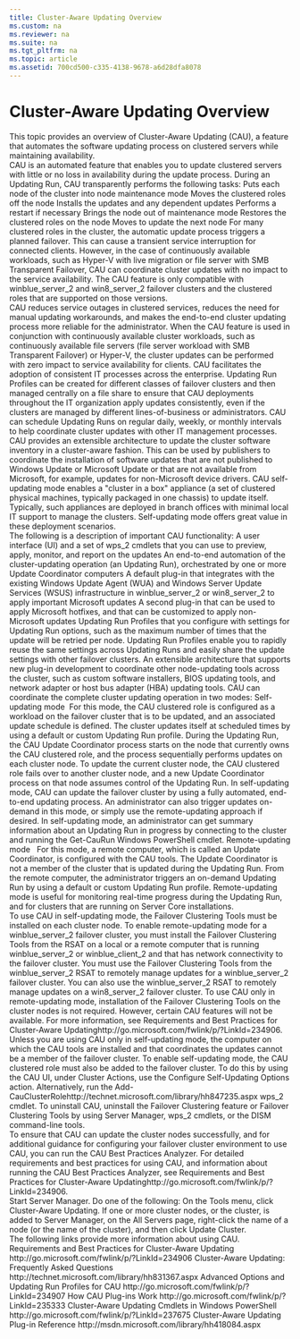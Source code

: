 ```yaml
---
title: Cluster-Aware Updating Overview
ms.custom: na
ms.reviewer: na
ms.suite: na
ms.tgt_pltfrm: na
ms.topic: article
ms.assetid: 700cd500-c335-4138-9678-a6d28dfa8078
---
```

# Cluster-Aware Updating Overview
<?xml version="1.0" encoding="utf-8"?>
<developerConceptualDocument xmlns="http://ddue.schemas.microsoft.com/authoring/2003/5" xmlns:xlink="http://www.w3.org/1999/xlink" xmlns:xsi="http://www.w3.org/2001/XMLSchema-instance" xsi:schemaLocation="http://ddue.schemas.microsoft.com/authoring/2003/5 http://dduestorage.blob.core.windows.net/ddueschema/developer.xsd">
  <introduction address="BKMK_INTRO">
    <para>This topic provides an overview of Cluster-Aware Updating (CAU), a feature that automates the software updating process on clustered servers while maintaining availability.</para>
  </introduction>
  <section address="BKMK_OVER">
    <title>Feature description</title>
    <content>
      <para>CAU is an automated feature that enables you to update clustered servers with little or no loss in availability during the update process. During an Updating Run, CAU transparently performs the following tasks:</para>
      <list class="bullet">
        <listItem>
          <para>Puts each node of the cluster into node maintenance mode</para>
        </listItem>
        <listItem>
          <para>Moves the clustered roles off the node</para>
        </listItem>
        <listItem>
          <para>Installs the updates and any dependent updates</para>
        </listItem>
        <listItem>
          <para>Performs a restart if necessary</para>
        </listItem>
        <listItem>
          <para>Brings the node out of maintenance mode</para>
        </listItem>
        <listItem>
          <para>Restores the clustered roles on the node</para>
        </listItem>
        <listItem>
          <para>Moves to update the next node</para>
        </listItem>
      </list>
      <para>For many clustered roles in the cluster, the automatic update process triggers a planned failover. This can cause a transient service interruption for connected clients. However, in the case of continuously available workloads, such as Hyper-V with live migration or file server with SMB Transparent Failover, CAU can coordinate cluster updates with no impact to the service availability.</para>
      <alert class="note">
        <para>The CAU feature is only compatible with <token>winblue_server_2</token> and <token>win8_server_2</token> failover clusters and the clustered roles that are supported on those versions.</para>
      </alert>
    </content>
  </section>
  <section address="BKMK_APP" expanded="true">
    <title>Practical applications</title>
    <content>
      <list class="bullet">
        <listItem>
          <para>CAU reduces service outages in clustered services, reduces the need for manual updating workarounds, and makes the end-to-end cluster updating process more reliable for the administrator. When the CAU feature is used in conjunction with continuously available cluster workloads, such as continuously available file servers (file server workload with SMB Transparent Failover) or Hyper-V, the cluster updates can be performed with zero impact to service availability for clients.</para>
        </listItem>
        <listItem>
          <para>CAU facilitates the adoption of consistent IT processes across the enterprise. Updating Run Profiles can be created for different classes of failover clusters and then managed centrally on a file share to ensure that CAU deployments throughout the IT organization apply updates consistently, even if the clusters are managed by different lines-of-business or administrators.</para>
        </listItem>
        <listItem>
          <para>CAU can schedule Updating Runs on regular daily, weekly, or monthly intervals to help coordinate cluster updates with other IT management processes. </para>
        </listItem>
        <listItem>
          <para>CAU provides an extensible architecture to update the cluster software inventory in a cluster-aware fashion. This can be used by publishers to coordinate the installation of software updates that are not published to Windows Update or Microsoft Update or that are not available from Microsoft, for example, updates for non-Microsoft device drivers.</para>
        </listItem>
        <listItem>
          <para>CAU self-updating mode enables a "cluster in a box" appliance (a set of clustered physical machines, typically packaged in one chassis) to update itself. Typically, such appliances are deployed in branch offices with minimal local IT support to manage the clusters. Self-updating mode offers great value in these deployment scenarios.</para>
        </listItem>
      </list>
    </content>
  </section>
  <section expanded="true">
    <title>Important functionality</title>
    <content>
      <para>The following is a description of important CAU functionality:</para>
      <list class="bullet">
        <listItem>
          <para>A user interface (UI) and a set of <token>wps_2</token> cmdlets that you can use to preview, apply, monitor, and report on the updates</para>
        </listItem>
        <listItem>
          <para>An end-to-end automation of the cluster-updating operation (an Updating Run), orchestrated by one or more Update Coordinator computers</para>
        </listItem>
        <listItem>
          <para>A default plug-in that integrates with the existing Windows Update Agent (WUA) and Windows Server Update Services (WSUS) infrastructure in <token>winblue_server_2</token> or <token>win8_server_2</token> to apply important Microsoft updates</para>
        </listItem>
        <listItem>
          <para>A second plug-in that can be used to apply Microsoft hotfixes, and that can be customized to apply non-Microsoft updates</para>
        </listItem>
        <listItem>
          <para>Updating Run Profiles that you configure with settings for Updating Run options, such as the maximum number of times that the update will be retried per node. Updating Run Profiles enable you to rapidly reuse the same settings across Updating Runs and easily share the update settings with other failover clusters.</para>
        </listItem>
        <listItem>
          <para>An extensible architecture that supports new plug-in development to coordinate other node-updating tools across the cluster, such as custom software installers, BIOS updating tools, and network adapter or host bus adapter (HBA) updating tools.</para>
        </listItem>
      </list>
      <para>CAU can coordinate the complete cluster updating operation in two modes:</para>
      <list class="bullet">
        <listItem>
          <para>
            <embeddedLabel>Self-updating mode</embeddedLabel>  For this mode, the CAU clustered role is configured as a workload on the failover cluster that is to be updated, and an associated update schedule is defined. The cluster updates itself at scheduled times by using a default or custom Updating Run profile. During the Updating Run, the CAU Update Coordinator process starts on the node that currently owns the CAU clustered role, and the process sequentially performs updates on each cluster node. To update the current cluster node, the CAU clustered role fails over to another cluster node, and a new Update Coordinator process on that node assumes control of the Updating Run. In self-updating mode, CAU can update the failover cluster by using a fully automated, end-to-end updating process. An administrator can also trigger updates on-demand in this mode, or simply use the remote-updating approach if desired. In self-updating mode, an administrator can get summary information about an Updating Run in progress by connecting to the cluster and running the <system>Get-CauRun</system> Windows PowerShell cmdlet.</para>
        </listItem>
        <listItem>
          <para>
            <embeddedLabel>Remote-updating mode</embeddedLabel>   For this mode, a remote computer, which is called an Update Coordinator, is configured with the CAU tools. The Update Coordinator is not a member of the cluster that is updated during the Updating Run. From the remote computer, the administrator triggers an on-demand Updating Run by using a default or custom Updating Run profile. Remote-updating mode is useful for monitoring real-time progress during the Updating Run, and for clusters that are running on Server Core installations.</para>
        </listItem>
      </list>
    </content>
  </section>
  <section address="BKMK_SOFT" expanded="true">
    <title>Hardware and software requirements</title>
    <content>
      <para>To use CAU in self-updating mode, the Failover Clustering Tools must be installed on each cluster node.</para>
      <para>To enable remote-updating mode for a <token>winblue_server_2</token> failover cluster, you must install the Failover Clustering Tools from the RSAT on a local or a remote computer that is running <token>winblue_server_2</token> or <token>winblue_client_2</token> and that has network connectivity to the failover cluster.</para>
      <alert class="note">
        <list class="bullet">
          <listItem>
            <para>You must use the Failover Clustering Tools from the <token>winblue_server_2</token> RSAT to remotely manage updates for a <token>winblue_server_2</token> failover cluster. You can also use the <token>winblue_server_2</token> RSAT to remotely manage updates on a <token>win8_server_2</token> failover cluster.</para>
          </listItem>
          <listItem>
            <para>To use CAU only in remote-updating mode, installation of the Failover Clustering Tools on the cluster nodes is not required. However, certain CAU features will not be available. For more information, see <externalLink><linkText>Requirements and Best Practices for Cluster-Aware Updating</linkText><linkUri>http://go.microsoft.com/fwlink/p/?LinkId=234906</linkUri></externalLink>.</para>
          </listItem>
          <listItem>
            <para>Unless you are using CAU only in self-updating mode, the computer on which the CAU tools are installed and that coordinates the updates cannot be a member of the failover cluster.</para>
          </listItem>
        </list>
      </alert>
      <para>To enable self-updating mode, the CAU clustered role must also be added to the failover cluster. To do this by using the CAU UI, under <ui>Cluster Actions</ui>, use the <ui>Configure Self-Updating Options</ui> action. Alternatively, run the <externalLink><linkText>Add-CauClusterRole</linkText><linkUri>http://technet.microsoft.com/library/hh847235.aspx</linkUri></externalLink> <token>wps_2</token> cmdlet.</para>
      <para>To uninstall CAU, uninstall the Failover Clustering feature or Failover Clustering Tools by using Server Manager, <token>wps_2</token> cmdlets, or the DISM command-line tools.</para>
    </content>
    <sections>
      <section>
        <title>Additional requirements and best practices</title>
        <content>
          <para>To ensure that CAU can update the cluster nodes successfully, and for additional guidance for configuring your failover cluster environment to use CAU, you can run the CAU Best Practices Analyzer.</para>
          <para>For detailed requirements and best practices for using CAU, and information about running the CAU Best Practices Analyzer, see <externalLink><linkText>Requirements and Best Practices for Cluster-Aware Updating</linkText><linkUri>http://go.microsoft.com/fwlink/p/?LinkId=234906</linkUri></externalLink>.</para>
        </content>
      </section>
      <section expanded="true">
        <title>Starting CAU</title>
        <content>
          <procedure>
            <title>To start the CAU UI from Server Manager</title>
            <steps class="ordered">
              <step>
                <content>
                  <para>Start Server Manager.</para>
                </content>
              </step>
              <step>
                <content>
                  <para>Do one of the following:</para>
                  <list class="bullet">
                    <listItem>
                      <para>On the <ui>Tools</ui> menu, click <ui>Cluster-Aware Updating</ui>.</para>
                    </listItem>
                    <listItem>
                      <para>If one or more cluster nodes, or the cluster, is added to Server Manager, on the <ui>All Servers</ui> page, right-click the name of a node (or the name of the cluster), and then click <ui>Update Cluster</ui>.</para>
                    </listItem>
                  </list>
                </content>
              </step>
            </steps>
          </procedure>
        </content>
      </section>
    </sections>
  </section>
  <section address="BKMK_LINKS" expanded="true">
    <title>See also</title>
    <content>
      <para>The following links provide more information about using CAU.</para>
      <list class="bullet">
        <listItem>
          <para>
            <externalLink>
              <linkText>Requirements and Best Practices for Cluster-Aware Updating</linkText>
              <linkUri>http://go.microsoft.com/fwlink/p/?LinkId=234906</linkUri>
            </externalLink>
          </para>
        </listItem>
        <listItem>
          <para>
            <externalLink>
              <linkText>Cluster-Aware Updating: Frequently Asked Questions</linkText>
              <linkUri>http://technet.microsoft.com/library/hh831367.aspx</linkUri>
            </externalLink>
          </para>
        </listItem>
        <listItem>
          <para>
            <externalLink>
              <linkText>Advanced Options and Updating Run Profiles for CAU</linkText>
              <linkUri>http://go.microsoft.com/fwlink/p/?LinkId=234907</linkUri>
            </externalLink>
          </para>
        </listItem>
        <listItem>
          <para>
            <externalLink>
              <linkText>How CAU Plug-ins Work</linkText>
              <linkUri>http://go.microsoft.com/fwlink/p/?LinkId=235333</linkUri>
            </externalLink>
          </para>
        </listItem>
        <listItem>
          <para>
            <externalLink>
              <linkText>Cluster-Aware Updating Cmdlets in Windows PowerShell</linkText>
              <linkUri>http://go.microsoft.com/fwlink/p/?LinkId=237675</linkUri>
            </externalLink>
          </para>
        </listItem>
        <listItem>
          <para>
            <externalLink>
              <linkText>Cluster-Aware Updating Plug-in Reference</linkText>
              <linkUri>http://msdn.microsoft.com/library/hh418084.aspx</linkUri>
            </externalLink>
          </para>
        </listItem>
      </list>
    </content>
  </section>
  <relatedTopics />
</developerConceptualDocument>
